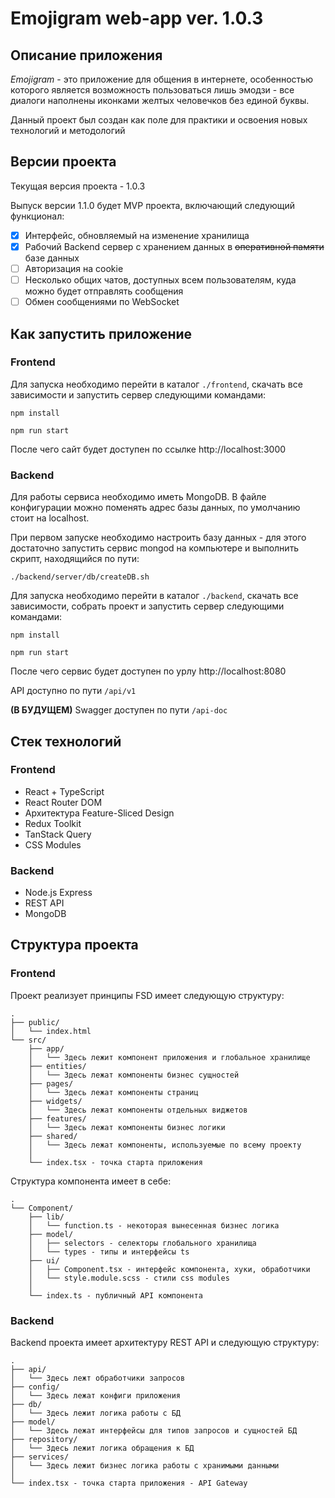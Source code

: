 # Emojigram web-app ver. 1.0.3

## Описание приложения
*Emojigram* - это приложение для общения в интернете, особенностью которого является возможность пользоваться лишь эмодзи - все диалоги наполнены иконками желтых человечков без единой буквы.

Данный проект был создан как поле для практики и освоения новых технологий и методологий 

## Версии проекта
Текущая версия проекта - 1.0.3

Выпуск версии 1.1.0 будет MVP проекта, включающий следующий функционал:

- [x] Интерфейс, обновляемый на изменение хранилища
- [x] Рабочий Backend сервер с хранением данных в ~~оперативной памяти~~ базе данных
- [ ] Авторизация на cookie
- [ ] Несколько общих чатов, доступных всем пользователям, куда можно будет отправлять сообщения
- [ ] Обмен сообщениями по WebSocket

## Как запустить приложение

### Frontend
Для запуска необходимо перейти в каталог `./frontend`, скачать все зависимости и запустить сервер следующими командами:

```npm install```

```npm run start```

После чего сайт будет доступен по ссылке http://localhost:3000

### Backend
Для работы сервиса необходимо иметь MongoDB. В файле конфигурации можно поменять адрес базы данных, по умолчанию стоит на localhost.

При первом запуске необходимо настроить базу данных - для этого достаточно запустить сервис mongod на компьютере и выполнить скрипт, находящийся по пути:

```./backend/server/db/createDB.sh```

Для запуска необходимо перейти в каталог `./backend`, скачать все зависимости, собрать проект и запустить сервер следующими командами:

```npm install```

```npm run start```

После чего сервис будет доступен по урлу http://localhost:8080

API доступно по пути `/api/v1`

**(В БУДУЩЕМ)**
Swagger доступен по пути `/api-doc`

## Стек технологий
### Frontend
- React + TypeScript
- React Router DOM
- Архитектура Feature-Sliced Design
- Redux Toolkit
- TanStack Query
- CSS Modules

### Backend
- Node.js Express
- REST API
- MongoDB 

## Структура проекта

### Frontend

Проект реализует принципы FSD имеет следующую структуру:
```
.
├── public/
│   └── index.html
└── src/
    ├── app/
    │   └── Здесь лежит компонент приложения и глобальное хранилище
    ├── entities/
    │   └── Здесь лежат компоненты бизнес сущностей 
    ├── pages/
    │   └── Здесь лежат компоненты страниц
    ├── widgets/
    │   └── Здесь лежат компоненты отдельных виджетов
    ├── features/
    │   └── Здесь лежат компоненты бизнес логики
    ├── shared/
    │   └── Здесь лежат компоненты, используемые по всему проекту
    │
    └── index.tsx - точка старта приложения
```

Структура компонента имеет в себе:
```
.
└── Component/
    ├── lib/
    │   └── function.ts - некоторая вынесенная бизнес логика
    ├── model/
    │   ├── selectors - селекторы глобального хранилища
    │   └── types - типы и интерфейсы ts
    ├── ui/
    │   ├── Component.tsx - интерфейс компонента, хуки, обработчики
    │   └── style.module.scss - стили css modules
    │
    └── index.ts - публичный API компонента
```

### Backend

Backend проекта имеет архитектуру REST API и следующую структуру:
```
.
├── api/
│   └── Здесь лежт обработчики запросов 
├── config/
│   └── Здесь лежат конфиги приложения
├── db/
│   └── Здесь лежит логика работы с БД
├── model/
│   └── Здесь лежат интерфейсы для типов запросов и сущностей БД 
├── repository/
│   └── Здесь лежит логика обращения к БД
├── services/
│   └── Здесь лежит бизнес логика работы с хранимыми данными
│
└── index.tsx - точка старта приложения - API Gateway
```